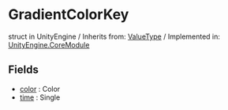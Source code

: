 # GradientColorKey
struct in UnityEngine
 / Inherits from: <a href="https://docs.unity3d.com/6000.0/Documentation/ScriptReference/ValueType.html">ValueType</a> / Implemented in: <a href="https://docs.unity3d.com/6000.0/Documentation/ScriptReference/UnityEngine.CoreModule.html">UnityEngine.CoreModule</a>

## Fields
- <a href="https://docs.unity3d.com/6000.0/Documentation/ScriptReference/GradientColorKey-color.html">color</a> : Color
- <a href="https://docs.unity3d.com/6000.0/Documentation/ScriptReference/GradientColorKey-time.html">time</a> : Single
